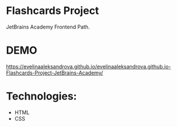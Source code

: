 # Flashcards Project

JetBrains Academy Frontend Path.
 
# DEMO
https://evelinaaleksandrova.github.io/evelinaaleksandrova.github.io-Flashcards-Project-JetBrains-Academy/

# Technologies:
- HTML
- CSS
